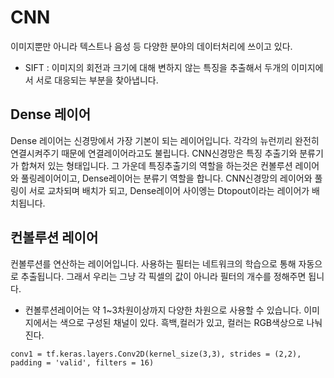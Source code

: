 # CNN
이미지뿐만 아니라 텍스트나 음성 등 다양한 분야의 데이터처리에 쓰이고 있다.
- SIFT : 이미지의 회전과 크기에 대해 변하지 않는 특징을 추출해서 두개의 이미지에서 서로 대응되는 부분을 찾아냅니다.
## Dense 레이어
Dense 레이어는 신경망에서 가장 기본이 되는 레이어입니다. 각각의 뉴런끼리 완전히 연결시켜주기 때문에 연결레이어라고도
불립니다. 
CNN신경망은 특징 추출기와 분류기가 합쳐저 있는 형태입니다. 그 가운데 특징추출기의 역할을 하는것은 컨볼루션 레이어와
풀링레이어이고, Dense레이어는 분류기 역할을 합니다.
CNN신경망의 레이어와 풀링이 서로 교차되며 배치가 되고, Dense레이어 사이엥는 Dtopout이라는 레이어가 배치됩니다.

## 컨볼루션 레이어
컨볼루션를 연산하는 레이어입니다. 사용하는 필터는 네트워크의 학습으로 통해 자동으로 추출됩니다.
그래서 우리는 그냥 각 픽셀의 값이 아니라 필터의 개수를 정해주면 됩니다.
- 컨볼루션레이어는 약 1~3차원이상까지 다양한 차원으로 사용할 수 있습니다. 이미지에서는 색으로 구성된 채널이 있다.
흑백,컬러가 있고, 컬러는 RGB색상으로 나눠진다. 


```
conv1 = tf.keras.layers.Conv2D(kernel_size(3,3), strides = (2,2), padding = 'valid', filters = 16)
```
